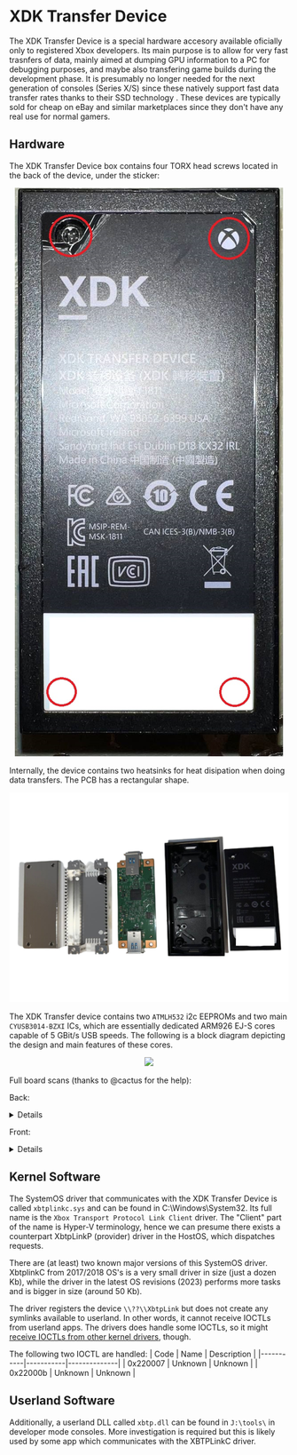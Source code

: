 # XDK Transfer Device

The XDK Transfer Device is a special hardware accesory available oficially only to registered Xbox developers. Its main purpose is to allow for very fast trasnfers of data, mainly aimed at dumping GPU information to a PC for debugging purposes, and maybe also transfering game builds during the development phase. It is presumably no longer needed for the next generation of consoles (Series X/S) since these natively support fast data transfer rates thanks to their SSD technology
. These devices are typically sold for cheap on eBay and similar marketplaces since they don't have any real use for normal gamers.

## Hardware

The XDK Transfer Device box contains four TORX head screws located in the back of the device, under the sticker:

<p align="center">
  <img src="./xdk_transfer/XDKTransfer.jpg">
</p>

Internally, the device contains two heatsinks for heat disipation when doing data transfers. The PCB has a rectangular shape.

<p align="center">
  <img src="./xdk_transfer/xdk_transfer_teardown.png">
</p>

The XDK Transfer device contains two `ATMLH532` i2c EEPROMs and two main `CYUSB3014-BZXI` ICs, which are essentially dedicated ARM926 EJ-S cores capable of 5 GBit/s USB speeds. The following is a block diagram depicting the design and main features of these cores. 

<p align="center">
  <img src="https://user-images.githubusercontent.com/100166926/211207446-1af276c8-8679-44a3-9cc1-a3fc845e68ef.png">
</p>

Full board scans (thanks to @cactus for the help):

Back:
<details>
<p align="center">
  <img src="./xdk_transfer/transfer_back.jpg">
</p>
</details>

Front:
<details>
<p align="center">
  <img src="./xdk_transfer/transfer_front.jpg">
</p>
</details>


## Kernel Software

The SystemOS driver that communicates with the XDK Transfer Device is called `xbtplinkc.sys` and can be found in C:\Windows\System32. Its full name is the `Xbox Transport Protocol Link Client` driver. The "Client" part of the name is Hyper-V terminology, hence we can presume there exists a counterpart XbtpLinkP (provider) driver in the HostOS, which dispatches requests.

There are (at least) two known major versions of this SystemOS driver. XbtplinkC from 2017/2018 OS's is a very small driver in size (just a dozen Kb), while the driver in the latest OS revisions (2023) performs more tasks and is bigger in size (around 50 Kb).

The driver registers the device `\\??\\XbtpLink` but does not create any symlinks available to userland. In other words, it cannot receive IOCTLs from userland apps. The drivers does handle some IOCTLs, so it might [receive IOCTLs from other kernel drivers](https://learn.microsoft.com/en-us/windows-hardware/drivers/kernel/creating-ioctl-requests-in-drivers), though.

The following two IOCTL are handled:
|  Code     | Name      | Description  |
|-----------|-----------|--------------|
| 0x220007  | Unknown   | Unknown      | 
| 0x22000b  | Unknown   | Unknown      | 


## Userland Software

Additionally, a userland DLL called `xbtp.dll` can be found in `J:\tools\` in developer mode consoles. More investigation is required but this is likely used by some app which communicates with the XBTPLinkC driver.
